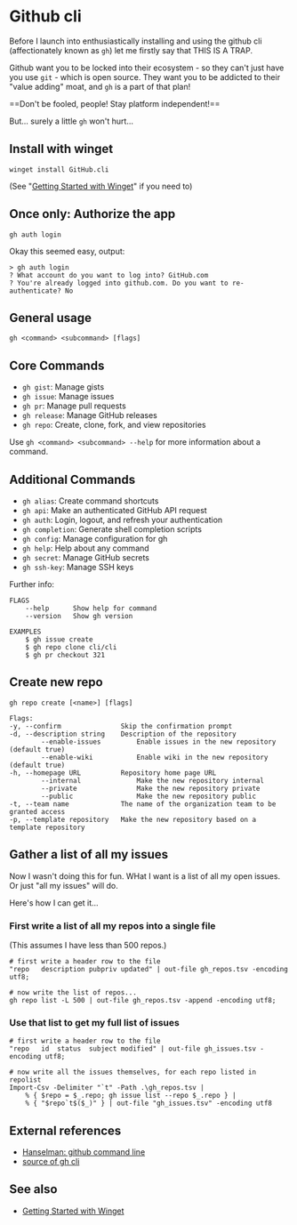 ﻿# Github cli

Before I launch into enthusiastically installing and using the github cli (affectionately known as `gh`) let me firstly say that THIS IS A TRAP.

Github want you to be locked into their ecosystem - so they can't just have you use `git` - which is open source. They want you to be addicted to their "value adding" moat, and `gh` is a part of that plan!

==Don't be fooled, people! Stay platform independent!==

But... surely a little `gh` won't hurt...

## Install with winget

	winget install GitHub.cli

(See "[Getting Started with Winget](../winget/getting_started.md)" if you need to)

## Once only: Authorize the app

	gh auth login

Okay this seemed easy, output:

	> gh auth login
	? What account do you want to log into? GitHub.com
	? You're already logged into github.com. Do you want to re-authenticate? No

## General usage

	gh <command> <subcommand> [flags]

## Core Commands

- `gh gist`:       Manage gists
- `gh issue`:      Manage issues
- `gh pr`:         Manage pull requests
- `gh release`:    Manage GitHub releases
- `gh repo`:       Create, clone, fork, and view repositories

Use `gh <command> <subcommand> --help` for more information about a command.

## Additional Commands

- `gh alias`:      Create command shortcuts
- `gh api`:        Make an authenticated GitHub API request
- `gh auth`:       Login, logout, and refresh your authentication
- `gh completion`: Generate shell completion scripts
- `gh config`:     Manage configuration for gh
- `gh help`:       Help about any command
- `gh secret`:     Manage GitHub secrets
- `gh ssh-key`:    Manage SSH keys

Further info:

	FLAGS
		--help      Show help for command
		--version   Show gh version

	EXAMPLES
		$ gh issue create
		$ gh repo clone cli/cli
		$ gh pr checkout 321

## Create new repo

	gh repo create [<name>] [flags]

```plaintext
Flags:
-y,	--confirm               Skip the confirmation prompt
-d,	--description string    Description of the repository
		--enable-issues         Enable issues in the new repository (default true)
		--enable-wiki           Enable wiki in the new repository (default true)
-h,	--homepage URL          Repository home page URL
		--internal              Make the new repository internal
		--private               Make the new repository private
		--public                Make the new repository public
-t,	--team name             The name of the organization team to be granted access
-p,	--template repository   Make the new repository based on a template repository
```

## Gather a list of all my issues

Now I wasn't doing this for fun. WHat I want is a list of all my open issues. Or just "all my issues" will do.

Here's how I can get it...

### First write a list of all my repos into a single file

(This assumes I have less than 500 repos.)

	# first write a header row to the file
	"repo	description	pubpriv	updated" | out-file gh_repos.tsv -encoding utf8;

	# now write the list of repos...
	gh repo list -L 500 | out-file gh_repos.tsv -append -encoding utf8;

### Use that list to get my full list of issues

	# first write a header row to the file
	"repo	id	status	subject	modified" | out-file gh_issues.tsv -encoding utf8;

	# now write all the issues themselves, for each repo listed in repolist
	Import-Csv -Delimiter "`t" -Path .\gh_repos.tsv |
		% { $repo = $_.repo; gh issue list --repo $_.repo } |
		% { "$repo`t$($_)" } | out-file "gh_issues.tsv" -encoding utf8

## External references

- [Hanselman: github command line](https://www.hanselman.com/blog/dont-forget-about-the-github-command-line)
- [source of gh cli](https://github.com/cli/cli)

## See also

- [Getting Started with Winget](../winget/getting_started.md)